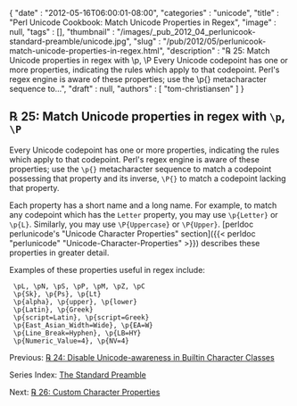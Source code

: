{
   "date" : "2012-05-16T06:00:01-08:00",
   "categories" : "unicode",
   "title" : "Perl Unicode Cookbook: Match Unicode Properties in Regex",
   "image" : null,
   "tags" : [],
   "thumbnail" : "/images/_pub_2012_04_perlunicook-standard-preamble/unicode.jpg",
   "slug" : "/pub/2012/05/perlunicook-match-unicode-properties-in-regex.html",
   "description" : "℞ 25: Match Unicode properties in regex with \\p, \\P Every Unicode codepoint has one or more properties, indicating the rules which apply to that codepoint. Perl's regex engine is aware of these properties; use the \\p{} metacharacter sequence to...",
   "draft" : null,
   "authors" : [
      "tom-christiansen"
   ]
}



℞ 25: Match Unicode properties in regex with `\p`, `\P`
-------------------------------------------------------

Every Unicode codepoint has one or more properties, indicating the rules which apply to that codepoint. Perl's regex engine is aware of these properties; use the `\p{}` metacharacter sequence to match a codepoint possessing that property and its inverse, `\P{}` to match a codepoint lacking that property.

Each property has a short name and a long name. For example, to match any codepoint which has the `Letter` property, you may use `\p{Letter}` or `\p{L}`. Similarly, you may use `\P{Uppercase}` or `\P{Upper}`. [perldoc perlunicode's "Unicode Character Properties" section]({{< perldoc "perlunicode" "Unicode-Character-Properties" >}}) describes these properties in greater detail.

Examples of these properties useful in regex include:

     \pL, \pN, \pS, \pP, \pM, \pZ, \pC
     \p{Sk}, \p{Ps}, \p{Lt}
     \p{alpha}, \p{upper}, \p{lower}
     \p{Latin}, \p{Greek}
     \p{script=Latin}, \p{script=Greek}
     \p{East_Asian_Width=Wide}, \p{EA=W}
     \p{Line_Break=Hyphen}, \p{LB=HY}
     \p{Numeric_Value=4}, \p{NV=4}

Previous: [℞ 24: Disable Unicode-awareness in Builtin Character Classes](/pub/2012/05/perlunicook-disable-unicode-awareness-in-builtin-character-classes.html)

Series Index: [The Standard Preamble](/pub/2012/04/perlunicook-standard-preamble.html)

Next: [℞ 26: Custom Character Properties](/pub/2012/05/perlunicookbook-custom-character-properties.html)
